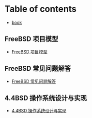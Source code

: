 # Table of contents

* [book](README.md)

## FreeBSD 项目模型

* [FreeBSD 项目模型](freebsd-xiang-mu-mo-xing/freebsd-xiang-mu-mo-xing.md)

## FreeBSD 常见问题解答

* [FreeBSD 常见问题解答](freebsd-chang-jian-wen-ti-jie-da/freebsd-chang-jian-wen-ti-jie-da.md)

## 4.4BSD 操作系统设计与实现

* [4.4BSD 操作系统设计与实现](4.4bsd-cao-zuo-xi-tong-de-she-ji-yu-shi-xian/4.4bsd-cao-zuo-xi-tong-de-she-ji-yu-shi-xian.md)
